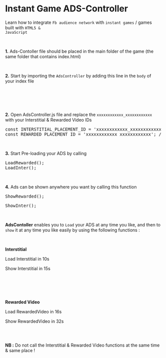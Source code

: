 # Instant Game ADS-Controller

Learn how to integrate <code>Fb audience network</code> with <code>instant games</code> / games built with <code>HTML5 & JavaScript</code>


</br>


<strong>1.</strong> Ads-Contoller file should be placed in the main folder of the game (the same folder that contains index.html)


</br>


<strong>2.</strong> Start by importing the <code>AdsController</code> by adding this line in the <code>body</code> of your index file

<pre>
<script src="AdsController.js"></script>
</pre>


</br>

<strong>2.</strong> Open AdsController.js file and replace the <code>xxxxxxxxxxxx_xxxxxxxxxxxx</code> with your Interstitial & Rewarded Video IDs

<pre>
const INTERSTITIAL_PLACEMENT_ID = 'xxxxxxxxxxxx_xxxxxxxxxxxx'; //*-------- Interstitial -------*//
const REWARDED_PLACEMENT_ID = 'xxxxxxxxxxxx_xxxxxxxxxxxx'; //*-------- Rewarded Video -----*//
</pre>


</br>


<strong>3.</strong> Start Pre-loading your ADS by calling 

<pre>
LoadRewarded();
LoadInter();
</pre>


</br>


<strong>4.</strong> Ads can be shown anywhere you want by calling this function 

<pre>
ShowRewarded();
</pre>
<pre>
ShowInter();
</pre>

</br>


<strong>AdsContoller</strong> enables you to <code>Load</code> your ADS at any time you like, and then to <code>show</code> it at any time you like easily by using the following functions :

</br>

<strong>Interstitial</strong>

Load Interstitial in 10s 

Show Interstitial in 15s 

<pre>
<script>
window.setInterval(LoadInter, 10000); // Load Interstitial in 10s 
window.setInterval(ShowInter, 15000); // Show Interstitial in 15s 
</script>
</pre>

</br>

<strong>Rewarded Video</strong>

Load RewardedVideo in 16s 

Show RewardedVideo in 32s 

<pre>
<script>
window.setInterval(LoadRewarded, 16000); // Load RewardedVideo in 16s 
window.setInterval(ShowRewarded, 32000); // Show RewardedVideo in 32s 
</script>
</pre>


<strong>NB :</strong> Do not call the Interstitial & Rewarded Video functions at the same time & same place !
